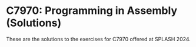 # C7970: Programming in Assembly (Solutions)

These are the solutions to the exercises for C7970 offered at SPLASH 2024.
